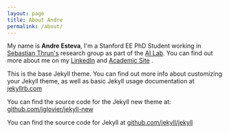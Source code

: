 ```yaml
---
layout: page
title: About Andre
permalink: /about/
---
```


My name is <strong>Andre Esteva</strong>, I'm a Stanford EE PhD Student working in
<a href="robots.stanford.edu" target="_blank"> Sebastian Thrun's</a>
research group as part of the 
<a href="ai.stanford.edu" target="_blank">AI Lab</a>. 
You can find out more about me on my 
<a href="https://www.linkedin.com/in/andre-esteva-ab6b2438" target="_blank">LinkedIn</a>
and 
<a href="www.stanford.edu/~esteva" target="_blank">Academic Site</a>
.

This is the base Jekyll theme. You can find out more info about customizing your Jekyll theme, as well as basic Jekyll usage documentation at [jekyllrb.com](http://jekyllrb.com/)

You can find the source code for the Jekyll new theme at: [github.com/jglovier/jekyll-new](https://github.com/jglovier/jekyll-new)

You can find the source code for Jekyll at [github.com/jekyll/jekyll](https://github.com/jekyll/jekyll)
